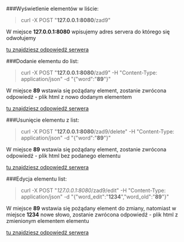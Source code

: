 ###Wyświetlenie elementów w liście:> curl -X POST "**127.0.0.1:8080**/zad9"W miejsce **127.0.0.1:8080** wpisujemy adres servera do którego się odwołujemy[tu znajdziesz odpowiedź serwera](getresponse.html)###Dodanie elementu do list:> curl -X POST "**127.0.0.1:8080**/zad9" -H "Content-Type: application/json" -d "{\"word\":\"**89**\"}"W miejsce **89** wstawia się pożądany element, zostanie zwrócona odpowiedź - plik html z nowo dodanym elementem[tu znajdziesz odpowiedź serwera](addresponse.html)###Usunięcie elementu z list: > curl -X POST "**127.0.0.1:8080**/zad9/delete" -H "Content-Type: application/json" -d "{\"word\":\"**89**\"}"W miejsce **89** wstawia się pożądany element, zostanie zwrócona odpowiedź - plik html bez podanego elementu[tu znajdziesz odpowiedź serwera](deleteresponse.html)###Edycja elementu list: > curl -X POST "*127.0.0.1:8080*/zad9/edit" -H "Content-Type: application/json" -d "{\"word_edit\":\"**1234**\",\"word_old\":\"**89**\"}" W miejsce **89** wstawia się pożądany element do zmiany, natomiast w miejsce **1234** nowe słowo, zostanie zwrócona odpowiedź - plik html z zmienionym elementem elementu[tu znajdziesz odpowiedź serwera](editresponse.html)